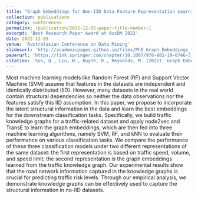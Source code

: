 ```yaml
---
title: "Graph Embeddings for Non-IID Data Feature Representation Learning"
collection: publications
category: conferences
permalink: /publication/2022-12-05-paper-title-number-1
excerpt: 'Best Research Paper Award at AusDM 2022'
date: 2022-12-05
venue: 'Australasian Conference on Data Mining'
slidesurl: 'http://academicpages.github.io/files/PhD_Graph_Embeddings_for_Non_IID_Data_Feature_Representation_Learning.pdf'
paperurl: 'https://link.springer.com/chapter/10.1007/978-981-19-8746-5_4'
citation: 'Sun, Q., Liu, W., Huynh, D., Reynolds, M. (2022). Graph Embeddings for Non-IID Data Feature Representation Learning. In: Park, L.A.F., et al. Data Mining. AusDM 2022. Communications in Computer and Information Science, vol 1741. Springer, Singapore. https://doi.org/10.1007/978-981-19-8746-5_4'
---
```


Most machine learning models like Random Forest (RF) and Support Vector Machine (SVM) assume that features in the
datasets are independent and identically distributed (IID). However, many datasets in the real world contain structural
dependencies so neither the data observations nor the features satisfy this IID assumption. In this paper, we propose to
incorporate the latent structural information in the data and learn the best embeddings for the downstream
classification tasks. Specifically, we build traffic knowledge graphs for a traffic-related dataset and apply node2vec
and TransE to learn the graph embeddings, which are then fed into three machine learning algorithms, namely SVM, RF, and
kNN to evaluate their performance on various classification tasks. We compare the performance of these three
classification models under two different representations of the same dataset: the first representation is based on
traffic speed, volume, and speed limit; the second representation is the graph embeddings learned from the traffic
knowledge graph. Our experimental results show that the road network information captured in the knowledge graphs is
crucial for predicting traffic risk levels. Through our empirical analysis, we demonstrate knowledge graphs can be
effectively used to capture the structural information in no-IID datasets.